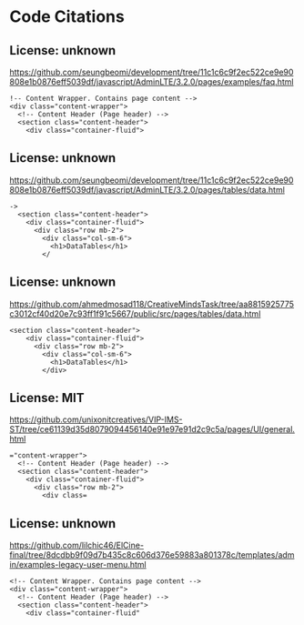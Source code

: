 # Code Citations

## License: unknown
https://github.com/seungbeomi/development/tree/11c1c6c9f2ec522ce9e90808e1b0876eff5039df/javascript/AdminLTE/3.2.0/pages/examples/faq.html

```
!-- Content Wrapper. Contains page content -->
<div class="content-wrapper">
  <!-- Content Header (Page header) -->
  <section class="content-header">
    <div class="container-fluid">
```


## License: unknown
https://github.com/seungbeomi/development/tree/11c1c6c9f2ec522ce9e90808e1b0876eff5039df/javascript/AdminLTE/3.2.0/pages/tables/data.html

```
->
  <section class="content-header">
    <div class="container-fluid">
      <div class="row mb-2">
        <div class="col-sm-6">
          <h1>DataTables</h1>
        </
```


## License: unknown
https://github.com/ahmedmosad118/CreativeMindsTask/tree/aa8815925775c3012cf40d20e7c93ff1f91c5667/public/src/pages/tables/data.html

```
<section class="content-header">
    <div class="container-fluid">
      <div class="row mb-2">
        <div class="col-sm-6">
          <h1>DataTables</h1>
        </div>
```


## License: MIT
https://github.com/unixonitcreatives/VIP-IMS-ST/tree/ce61139d35d8079094456140e91e97e91d2c9c5a/pages/UI/general.html

```
="content-wrapper">
  <!-- Content Header (Page header) -->
  <section class="content-header">
    <div class="container-fluid">
      <div class="row mb-2">
        <div class=
```


## License: unknown
https://github.com/lilchic46/ElCine-final/tree/8dcdbb9f09d7b435c8c606d376e59883a801378c/templates/admin/examples-legacy-user-menu.html

```
<!-- Content Wrapper. Contains page content -->
<div class="content-wrapper">
  <!-- Content Header (Page header) -->
  <section class="content-header">
    <div class="container-fluid"
```

